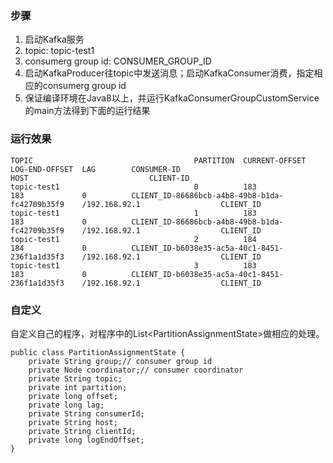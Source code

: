 

### 步骤
1. 启动Kafka服务
2. topic: topic-test1 
3. consumerg group id: CONSUMER_GROUP_ID
4. 启动KafkaProducer往topic中发送消息；启动KafkaConsumer消费，指定相应的consumerg group id
5. 保证编译环境在Java8以上，并运行KafkaConsumerGroupCustomService的main方法得到下面的运行结果


### 运行效果
```
TOPIC                                    PARTITION  CURRENT-OFFSET  LOG-END-OFFSET  LAG        CONSUMER-ID                                       HOST                           CLIENT-ID
topic-test1                              0          183             183             0          CLIENT_ID-86686bcb-a4b8-49b8-b1da-fc42709b35f9    /192.168.92.1                  CLIENT_ID
topic-test1                              1          183             183             0          CLIENT_ID-86686bcb-a4b8-49b8-b1da-fc42709b35f9    /192.168.92.1                  CLIENT_ID
topic-test1                              2          184             184             0          CLIENT_ID-b6038e35-ac5a-40c1-8451-236f1a1d35f3    /192.168.92.1                  CLIENT_ID
topic-test1                              3          183             183             0          CLIENT_ID-b6038e35-ac5a-40c1-8451-236f1a1d35f3    /192.168.92.1                  CLIENT_ID
```

### 自定义
自定义自己的程序，对程序中的List&lt;PartitionAssignmentState>做相应的处理。

```
public class PartitionAssignmentState {
    private String group;// consumer group id
    private Node coordinator;// consumer coordinator
    private String topic;
    private int partition;
    private long offset;
    private long lag;
    private String consumerId;
    private String host;
    private String clientId;
    private long logEndOffset;
}
```
